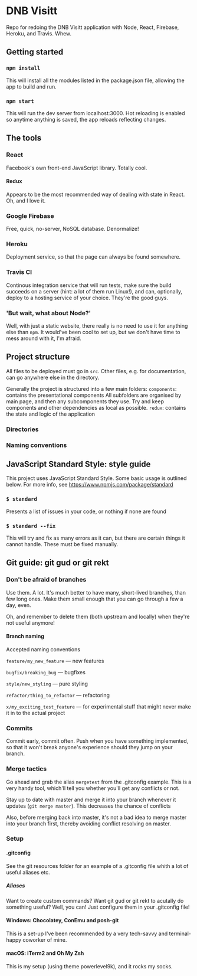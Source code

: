 # DNB Visitt
Repo for redoing the DNB Visitt application with Node, React, Firebase, Heroku, and Travis. Whew.

## Getting started

### `npm install`
This will install all the modules listed in the package.json file, allowing the app to build and run.

### `npm start`
This will run the dev server from localhost:3000. Hot reloading is enabled so anytime anything is saved, the app reloads reflecting changes.

## The tools

### React

Facebook's own front-end JavaScript library. Totally cool.

#### Redux

Appears to be the most recommended way of dealing with state in React. Oh, and I love it.

### Google Firebase

Free, quick, no-server, NoSQL database. Denormalize!

### Heroku

Deployment service, so that the page can always be found somewhere.

### Travis CI

Continous integration service that will run tests, make sure the build succeeds on a server (hint: a lot of them run Linux!), and can, optionally, deploy to a hosting service of your choice. They're the good guys.

### 'But wait, what about Node?'

Well, with just a static website, there really is no need to use it for anything else than `npm`. It would've been cool to set up, but we don't have time to mess around with it, I'm afraid.

## Project structure

All files to be deployed must go in `src`. Other files, e.g. for documentation, can go anywhere else in the directory.

Generally the project is structured into a few main folders:
`components`: contains the presentational components
  All subfolders are organised by main page, and then any subcomponents they use. Try and keep components and other dependencies as local as possible.
`redux`: contains the state and logic of the application

### Directories

### Naming conventions

## JavaScript Standard Style: style guide
This project uses JavaScript Standard Style.
Some basic usage is outlined below. For more info, see https://www.npmjs.com/package/standard

### `$ standard`
Presents a list of issues in your code, or nothing if none are found

### `$ standard --fix`
This will try and fix as many errors as it can, but there are certain things it cannot handle.
These must be fixed manually.


## Git guide: git gud or git rekt

### Don't be afraid of branches
Use them. A lot. It's much better to have many, short-lived branches, than few long ones. Make them small enough that you can go through a few a day, even.

Oh, and remember to delete them (both upstream and locally) when they're not useful anymore!

#### Branch naming
Accepted naming conventions

`feature/my_new_feature` — new features

`bugfix/breaking_bug` — bugfixes

`style/new_styling` — pure styling

`refactor/thing_to_refactor` — refactoring

`x/my_exciting_test_feature` — for experimental stuff that might never make it in to the actual project

### Commits

Commit early, commit often. Push when you have something implemented, so that it won't break anyone's experience should they jump on your branch.

### Merge tactics

Go ahead and grab the alias `mergetest` from the .gitconfig example. This is a very handy tool, which'll tell you whether you'll get any conflicts or not.

Stay up to date with master and merge it into your branch whenever it updates (`git merge master`). This decreases the chance of conflicts

Also, before merging back into master, it's not a bad idea to merge master into your branch first, thereby avoiding conflict resolving on master.

### Setup


#### .gitconfig

See the git resources folder for an example of a .gitconfig file whith a lot of useful aliases etc.

##### Aliases

Want to create custom commands? Want git gud or git rekt to acutally do something useful? Well, you can! Just configure them in your .gitconfig file!

#### Windows: Chocolatey, ConEmu and posh-git

This is a set-up I've been recommended by a very tech-savvy and terminal-happy coworker of mine.


#### macOS: iTerm2 and Oh My Zsh

This is my setup (using theme powerlevel9k), and it rocks my socks.
